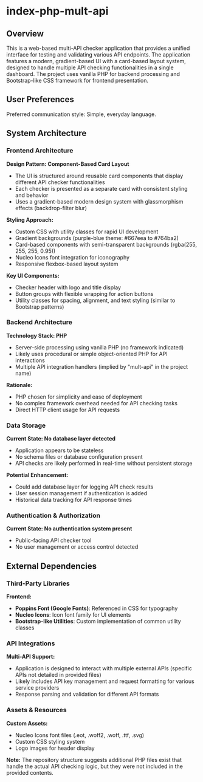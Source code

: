 # index-php-mult-api

## Overview

This is a web-based multi-API checker application that provides a unified interface for testing and validating various API endpoints. The application features a modern, gradient-based UI with a card-based layout system, designed to handle multiple API checking functionalities in a single dashboard. The project uses vanilla PHP for backend processing and Bootstrap-like CSS framework for frontend presentation.

## User Preferences

Preferred communication style: Simple, everyday language.

## System Architecture

### Frontend Architecture

**Design Pattern: Component-Based Card Layout**
- The UI is structured around reusable card components that display different API checker functionalities
- Each checker is presented as a separate card with consistent styling and behavior
- Uses a gradient-based modern design system with glassmorphism effects (backdrop-filter blur)

**Styling Approach:**
- Custom CSS with utility classes for rapid UI development
- Gradient backgrounds (purple-blue theme: #667eea to #764ba2)
- Card-based components with semi-transparent backgrounds (rgba(255, 255, 255, 0.95))
- Nucleo Icons font integration for iconography
- Responsive flexbox-based layout system

**Key UI Components:**
- Checker header with logo and title display
- Button groups with flexible wrapping for action buttons
- Utility classes for spacing, alignment, and text styling (similar to Bootstrap patterns)

### Backend Architecture

**Technology Stack: PHP**
- Server-side processing using vanilla PHP (no framework indicated)
- Likely uses procedural or simple object-oriented PHP for API interactions
- Multiple API integration handlers (implied by "mult-api" in the project name)

**Rationale:**
- PHP chosen for simplicity and ease of deployment
- No complex framework overhead needed for API checking tasks
- Direct HTTP client usage for API requests

### Data Storage

**Current State: No database layer detected**
- Application appears to be stateless
- No schema files or database configuration present
- API checks are likely performed in real-time without persistent storage

**Potential Enhancement:**
- Could add database layer for logging API check results
- User session management if authentication is added
- Historical data tracking for API response times

### Authentication & Authorization

**Current State: No authentication system present**
- Public-facing API checker tool
- No user management or access control detected

## External Dependencies

### Third-Party Libraries

**Frontend:**
- **Poppins Font (Google Fonts)**: Referenced in CSS for typography
- **Nucleo Icons**: Icon font family for UI elements
- **Bootstrap-like Utilities**: Custom implementation of common utility classes

### API Integrations

**Multi-API Support:**
- Application is designed to interact with multiple external APIs (specific APIs not detailed in provided files)
- Likely includes API key management and request formatting for various service providers
- Response parsing and validation for different API formats

### Assets & Resources

**Custom Assets:**
- Nucleo Icons font files (.eot, .woff2, .woff, .ttf, .svg)
- Custom CSS styling system
- Logo images for header display

**Note:** The repository structure suggests additional PHP files exist that handle the actual API checking logic, but they were not included in the provided contents.